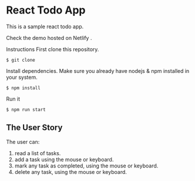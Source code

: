 # React Todo App

This is a sample react todo app.

Check the demo hosted on Netlify .

Instructions
First clone this repository.

`$ git clone`

Install dependencies. Make sure you already have nodejs & npm installed in your system.

`$ npm install`

Run it

`$ npm run start`

## The User Story

The user can:

1. read a list of tasks.
2. add a task using the mouse or keyboard.
3. mark any task as completed, using the mouse or keyboard.
4. delete any task, using the mouse or keyboard.
